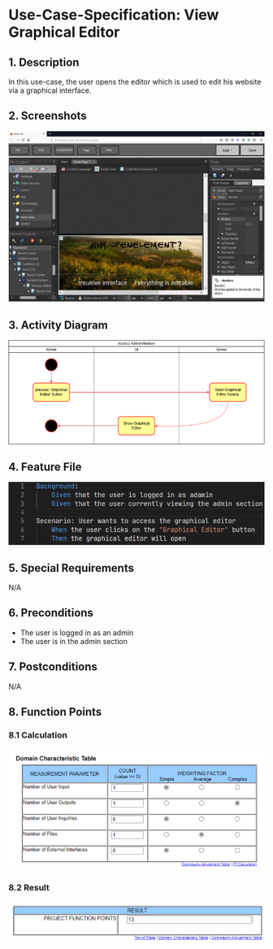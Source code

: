 # Use-Case-Specification: View Graphical Editor 
## 1. Description
In this use-case, the user opens the editor which is used to edit his website via a graphical interface.
## 2. Screenshots
![AdminWindow.png](https://github.com/IkindoWebEdit/ikindo-docs/blob/main/UC_GraphicalEditor.png)
## 3. Activity Diagram
![ActivityDiagram.png](https://github.com/IkindoWebEdit/ikindo-docs/blob/main/ActivityDiagram_ViewGraphicalEditor.png)
## 4. Feature File
![ActivityDiagram.png](https://github.com/IkindoWebEdit/ikindo-docs/blob/main/Narrative_GraphicalEditor.png)
## 5. Special Requirements
N/A
## 6. Preconditions
 - The user is logged in as an admin
 - The user is in the admin section
## 7. Postconditions
N/A
## 8. Function Points
### 8.1 Calculation
![FunctionPointsCalc.png](https://github.com/IkindoWebEdit/ikindo-docs/blob/main/FP_calc_pics/viewgraphicaleditor.png)
### 8.2 Result
![FunctionPointsResult.png](https://github.com/IkindoWebEdit/ikindo-docs/blob/main/FP_calc_pics/viewgraphicaleditorResult.png)
